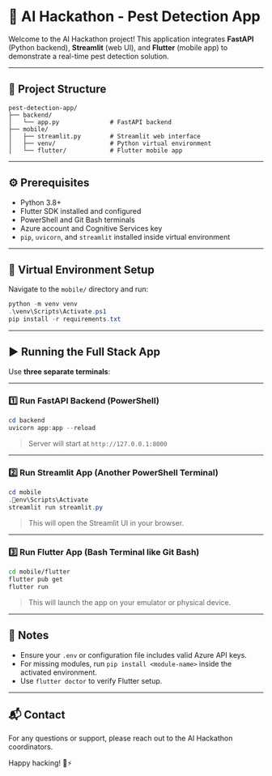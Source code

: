 # 🚀 AI Hackathon - Pest Detection App

Welcome to the AI Hackathon project! This application integrates **FastAPI** (Python backend), **Streamlit** (web UI), and **Flutter** (mobile app) to demonstrate a real-time pest detection solution.

---

## 📁 Project Structure

```
pest-detection-app/
├── backend/
│   └── app.py              # FastAPI backend
├── mobile/
│   ├── streamlit.py        # Streamlit web interface
│   ├── venv/               # Python virtual environment
│   └── flutter/            # Flutter mobile app
```

---

## ⚙️ Prerequisites

- Python 3.8+
- Flutter SDK installed and configured
- PowerShell and Git Bash terminals
- Azure account and Cognitive Services key
- `pip`, `uvicorn`, and `streamlit` installed inside virtual environment

---

## 🔧 Virtual Environment Setup

Navigate to the `mobile/` directory and run:

```powershell
python -m venv venv
.\venv\Scripts\Activate.ps1
pip install -r requirements.txt
```

---

## ▶️ Running the Full Stack App

Use **three separate terminals**:

---

### 1️⃣ Run FastAPI Backend (PowerShell)

```powershell
cd backend
uvicorn app:app --reload
```

> Server will start at `http://127.0.0.1:8000`

---

### 2️⃣ Run Streamlit App (Another PowerShell Terminal)

```powershell
cd mobile
.env\Scripts\Activate
streamlit run streamlit.py
```

> This will open the Streamlit UI in your browser.

---

### 3️⃣ Run Flutter App (Bash Terminal like Git Bash)

```bash
cd mobile/flutter
flutter pub get
flutter run
```

> This will launch the app on your emulator or physical device.

---

## 📝 Notes

- Ensure your `.env` or configuration file includes valid Azure API keys.
- For missing modules, run `pip install <module-name>` inside the activated environment.
- Use `flutter doctor` to verify Flutter setup.

---

## 📬 Contact

For any questions or support, please reach out to the AI Hackathon coordinators.

Happy hacking! 🧠⚡
